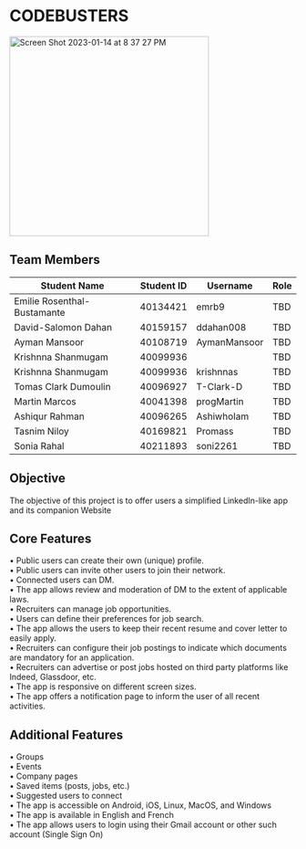 # CODEBUSTERS
<img width="350" alt="Screen Shot 2023-01-14 at 8 37 27 PM" src="https://user-images.githubusercontent.com/93956512/212505856-c9d87e9f-43bf-42e2-a31d-9a913bc6c3d4.png">

## Team Members 
| Student Name                | Student ID | Username     | Role                              |
| --------------------------- | ---------- | ------------ | --------------------------------- |
| Emilie Rosenthal-Bustamante | 40134421   | emrb9        | TBD                               |
| David-Salomon Dahan         | 40159157   | ddahan008    | TBD                               |
| Ayman Mansoor               | 40108719   | AymanMansoor | TBD                               |
| Krishnna Shanmugam          | 40099936   |              | TBD                               |
| Krishnna Shanmugam          | 40099936   | krishnnas    | TBD                               |
| Tomas Clark Dumoulin        | 40096927   | T-Clark-D    | TBD                               |
| Martin Marcos               | 40041398   | progMartin   | TBD                               |
| Ashiqur Rahman              | 40096265   | AshiwhoIam   | TBD                               |
| Tasnim Niloy                | 40169821   | Promass      | TBD                               |
| Sonia Rahal                 | 40211893   | soni2261     | TBD                               |
## Objective 
The objective of this project is to offer users a simplified LinkedIn-like app and its companion Website
## Core Features
•	Public users can create their own (unique) profile.  
•	Public users can invite other users to join their network.  
•	Connected users can DM.   
•	The app allows review and moderation of DM to the extent of applicable laws.  
•	Recruiters can manage job opportunities.  
•	Users can define their preferences for job search.  
•	The app allows the users to keep their recent resume and cover letter to easily apply.  
•	Recruiters can configure their job postings to indicate which documents are mandatory for an application.  
•	Recruiters can advertise or post jobs hosted on third party platforms like Indeed, Glassdoor, etc.  
•	The app is responsive on different screen sizes.  
•	The app offers a notification page to inform the user of all recent activities.  
## Additional Features
•	Groups   
•	Events  
•	Company pages  
•	Saved items (posts, jobs, etc.)  
•	Suggested users to connect  
•	The app is accessible on Android, iOS, Linux, MacOS, and Windows  
•	The app is available in English and French  
•	The app allows users to login using their Gmail account or other such account (Single Sign On)    
